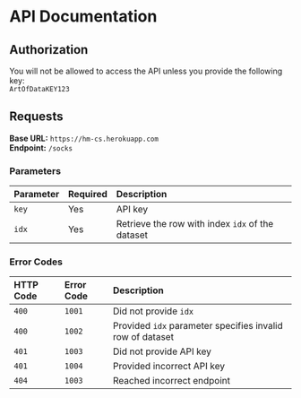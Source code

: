# API Documentation

## Authorization
You will not be allowed to access the API unless you provide the following key:  
`ArtOfDataKEY123`

## Requests
**Base URL:** `https://hm-cs.herokuapp.com`  
**Endpoint:** `/socks`

### Parameters

|**Parameter**|**Required**|**Description**|
|:--|:--|:--|
|`key`|Yes|API key|
|`idx`|Yes|Retrieve the row with index `idx` of the dataset

### Error Codes
|**HTTP Code**|**Error Code**|**Description**|
|:--|:--|:--|
|`400`|`1001`|Did not provide `idx`|
|`400`|`1002`|Provided `idx` parameter specifies invalid row of dataset|
|`401`|`1003`|Did not provide API key|
|`401`|`1004`|Provided incorrect API key|
|`404`|`1003`|Reached incorrect endpoint|


